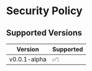 # Security Policy

## Supported Versions

| Version | Supported          |
| ------- | ------------------ |
| v0.0.1-alpha   | ✅: |
